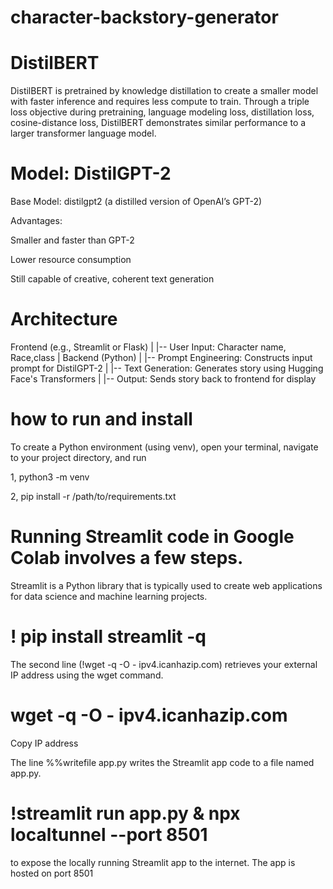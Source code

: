 # character-backstory-generator
# DistilBERT
DistilBERT is pretrained by knowledge distillation to create a smaller model with faster inference and requires less compute to train. Through a triple loss objective during pretraining, language modeling loss, distillation loss, cosine-distance loss, DistilBERT demonstrates similar performance to a larger transformer language model.

# Model: DistilGPT-2
Base Model: distilgpt2 (a distilled version of OpenAI’s GPT-2)

Advantages:

Smaller and faster than GPT-2

Lower resource consumption

Still capable of creative, coherent text generation

# Architecture


Frontend (e.g., Streamlit or Flask)
   |
   |-- User Input: Character name, Race,class
   |
Backend (Python)
   |
   |-- Prompt Engineering: Constructs input prompt for DistilGPT-2
   |
   |-- Text Generation: Generates story using Hugging Face's Transformers
   |
   |-- Output: Sends story back to frontend for display




# how to run and install 
To create a Python environment (using venv), open your terminal, navigate to your project directory, and run 

1, python3 -m venv

2, pip install -r /path/to/requirements.txt

# Running Streamlit code in Google Colab involves a few steps.

Streamlit is a Python library that is typically used to create web applications for data science and machine learning projects.

# ! pip install streamlit -q
The second line (!wget -q -O - ipv4.icanhazip.com) retrieves your external IP address using the wget command.

# wget -q -O - ipv4.icanhazip.com

Copy IP address

The line %%writefile app.py writes the Streamlit app code to a file named app.py.
# !streamlit run app.py & npx localtunnel --port 8501
to expose the locally running Streamlit app to the internet. The app is hosted on port 8501
